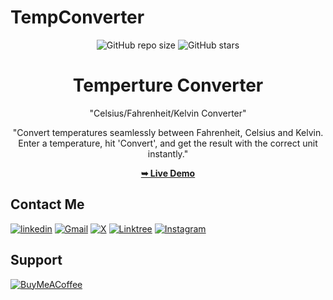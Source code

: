 # TempConverter

<div align="center">
  
  ![GitHub repo size](https://img.shields.io/github/repo-size/divyanshdj/TempConverter)
  ![GitHub stars](https://img.shields.io/github/stars/divyanshdj/TempConverter?style=social)


# Temperture Converter

"Celsius/Fahrenheit/Kelvin Converter"

"Convert temperatures seamlessly between Fahrenheit, Celsius and Kelvin. Enter a temperature, hit 'Convert', and get the result with the correct unit instantly."

<div align="center">
<a href="https://temps-convert.netlify.app/"><strong>➥ Live Demo</strong></a>
</div>


</div>

## Contact Me
  
  [![linkedin](https://img.shields.io/badge/linkedin-0A66C2?style=for-the-badge&logo=linkedin&logoColor=white)](https://www.linkedin.com/in/divyansh-jain-29712726b)
  [![Gmail](https://img.shields.io/badge/Gmail-D14836?style=for-the-badge&logo=gmail&logoColor=white)](mailto:divyanshjain749@gmail.com)
  [![X](https://img.shields.io/badge/X-%23000000.svg?style=for-the-badge&logo=X&logoColor=white)](https://twitter.com/divyansh_dj3)
  [![Linktree](https://img.shields.io/badge/linktree-1de9b6?style=for-the-badge&logo=linktree&logoColor=white)](https://linktr.ee/divyanshdj)
  [![Instagram](https://img.shields.io/badge/Instagram-%23E4405F.svg?style=for-the-badge&logo=Instagram&logoColor=white)](https://www.instagram.com/mr_divyansh_dj/)
  
</div>

## Support

[![BuyMeACoffee](https://img.shields.io/badge/Buy%20Me%20a%20Coffee-ffdd00?style=for-the-badge&logo=buy-me-a-coffee&logoColor=black)](https://buymeacoffee.com/djboss88347) 
